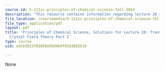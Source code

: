 ```yaml
---
course_id: 5-111sc-principles-of-chemical-science-fall-2014
description: "This resource contains information regarding lecture 28 solution.\r\n"
file_location: /coursemedia/5-111sc-principles-of-chemical-science-fall-2014/edcb3023781858a50d4b9f932d682b19_MIT5_111F14_Lec28Soln.pdf
file_type: application/pdf
layout: pdf
title: 'Principles of Chemical Science, Solutions for Lecture 28: Transition Metals:
  Crystal Field Theory Part I'
type: course
uid: edcb3023781858a50d4b9f932d682b19

---
```

None